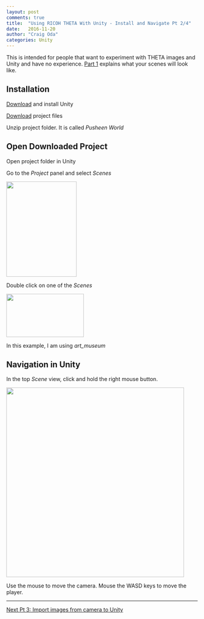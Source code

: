 ```yaml
---
layout: post
comments: true
title:  "Using RICOH THETA With Unity - Install and Navigate Pt 2/4"
date:   2016-11-20
author: "Craig Oda"
categories: Unity
---
```


This is intended for people that want to experiment with THETA images and
Unity and have no experience. [Part 1](http://theta360.guide/blog/unity/2016/11/15/guide-to-theta-unity-skybox.html) explains what your scenes will look
like.

## Installation

[Download](https://unity3d.com/get-unity/download) and install Unity

[Download](https://drive.google.com/file/d/0B3V9jzGQTmyBS3FjTHo3Q2V1Q28/view?usp=sharing) project files

Unzip project folder. It is called *Pusheen World*

## Open Downloaded Project
Open project folder in Unity

Go to the *Project* panel and select *Scenes*

<img src="http://lists.theta360.guide/uploads/default/original/2X/0/0f4c530b09543e0d6bbd3bef106d62ee2e8a209b.png" width="185" height="251">

Double click on one of the *Scenes*

<img src="http://lists.theta360.guide/uploads/default/original/2X/8/8ef0d2f490aa38851316f2a260cdb75110b07038.png" width="204" height="114">

In this example, I am using *art_museum*

## Navigation in Unity

In the top *Scene* view, click and hold the right mouse button.

<img src="http://lists.theta360.guide/uploads/default/original/2X/9/99e4d0f4de334ae680dca6b8d11016cfb5f61b01.png" width="468" height="500">

Use the mouse to move the camera.  Mouse the WASD keys to move the player.

---

[Next Pt 3: Import images from camera to Unity](http://theta360.guide/blog/unity/2016/11/25/import-ricoh-theta-unity.html)
